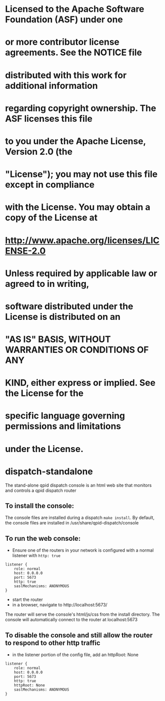 #
# Licensed to the Apache Software Foundation (ASF) under one
# or more contributor license agreements.  See the NOTICE file
# distributed with this work for additional information
# regarding copyright ownership.  The ASF licenses this file
# to you under the Apache License, Version 2.0 (the
# "License"); you may not use this file except in compliance
# with the License.  You may obtain a copy of the License at
#
#   http://www.apache.org/licenses/LICENSE-2.0
#
# Unless required by applicable law or agreed to in writing,
# software distributed under the License is distributed on an
# "AS IS" BASIS, WITHOUT WARRANTIES OR CONDITIONS OF ANY
# KIND, either express or implied.  See the License for the
# specific language governing permissions and limitations
# under the License.
#
# dispatch-standalone
The stand-alone qpid dispatch console is an html web site that monitors and controls a qpid dispatch router

## To install the console:

  The console files are installed during a dispatch `make install`. By default, the console files are installed in /usr/share/qpid-dispatch/console

## To run the web console:
- Ensure one of the routers in your network is configured with a normal listener with `http: true`

```
listener {
    role: normal
    host: 0.0.0.0
    port: 5673
    http: true
    saslMechanisms: ANONYMOUS
}
```
- start the router
- in a browser, navigate to http://localhost:5673/

The router will serve the console's html/js/css from the install directory.
The console will automatically connect to the router at localhost:5673

## To disable the console and still allow the router to respond to other http traffic

- in the listener portion of the config file, add an httpRoot: None

```
listener {
    role: normal
    host: 0.0.0.0
    port: 5673
    http: true
    httpRoot: None
    saslMechanisms: ANONYMOUS
}
```


